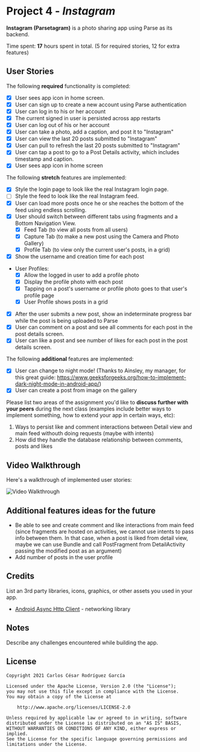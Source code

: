 # Project 4 - *Instagram*

**Instagram (Parsetagram)** is a photo sharing app using Parse as its backend.

Time spent: **17** hours spent in total. (5 for required stories, 12 for extra features)

## User Stories

The following **required** functionality is completed:

- [x] User sees app icon in home screen.
- [x] User can sign up to create a new account using Parse authentication
- [x] User can log in to his or her account
- [x] The current signed in user is persisted across app restarts
- [x] User can log out of his or her account
- [x] User can take a photo, add a caption, and post it to "Instagram"
- [x] User can view the last 20 posts submitted to "Instagram"
- [x] User can pull to refresh the last 20 posts submitted to "Instagram"
- [x] User can tap a post to go to a Post Details activity, which includes timestamp and caption.
- [x] User sees app icon in home screen

The following **stretch** features are implemented:

- [x] Style the login page to look like the real Instagram login page.
- [ ] Style the feed to look like the real Instagram feed. 
- [x] User can load more posts once he or she reaches the bottom of the feed using endless scrolling.
- [x] User should switch between different tabs using fragments and a Bottom Navigation View.
  - [x] Feed Tab (to view all posts from all users)
  - [x] Capture Tab (to make a new post using the Camera and Photo Gallery)
  - [x] Profile Tab (to view only the current user's posts, in a grid)
- [x] Show the username and creation time for each post
- User Profiles:
  - [x] Allow the logged in user to add a profile photo
  - [x] Display the profile photo with each post
  - [x] Tapping on a post's username or profile photo goes to that user's profile page
  - [x] User Profile shows posts in a grid
- [x] After the user submits a new post, show an indeterminate progress bar while the post is being uploaded to Parse
- [x] User can comment on a post and see all comments for each post in the post details screen.
- [x] User can like a post and see number of likes for each post in the post details screen.

The following **additional** features are implemented:

- [x] User can change to night mode! (Thanks to Ainsley, my manager, for this great guide: https://www.geeksforgeeks.org/how-to-implement-dark-night-mode-in-android-app/)
- [x] User can create a post from image on the gallery 

Please list two areas of the assignment you'd like to **discuss further with your peers** during the next class (examples include better ways to implement something, how to extend your app in certain ways, etc):

1. Ways to persist like and comment interactions between Detail view and main feed withouth doing requests (maybe with intents)
2. How did they handle the database relationship between comments, posts and likes

## Video Walkthrough

Here's a walkthrough of implemented user stories:

<img src='walkthrough.gif' title='Video Walkthrough' width='' alt='Video Walkthrough' />

## Additional features ideas for the future

* Be able to see and create comment and like interactions from main feed (since fragments are hosted on activities, we cannot use intents to pass info between them. In that case, when a post is liked from detail view, maybe we can use Bundle and call PostFragment from DetailActivity passing the modified post as an argument)
* Add number of posts in the user profile

## Credits

List an 3rd party libraries, icons, graphics, or other assets you used in your app.

- [Android Async Http Client](http://loopj.com/android-async-http/) - networking library


## Notes

Describe any challenges encountered while building the app.

## License

    Copyright 2021 Carlos César Rodríguez García

    Licensed under the Apache License, Version 2.0 (the "License");
    you may not use this file except in compliance with the License.
    You may obtain a copy of the License at

        http://www.apache.org/licenses/LICENSE-2.0

    Unless required by applicable law or agreed to in writing, software
    distributed under the License is distributed on an "AS IS" BASIS,
    WITHOUT WARRANTIES OR CONDITIONS OF ANY KIND, either express or implied.
    See the License for the specific language governing permissions and
    limitations under the License.
